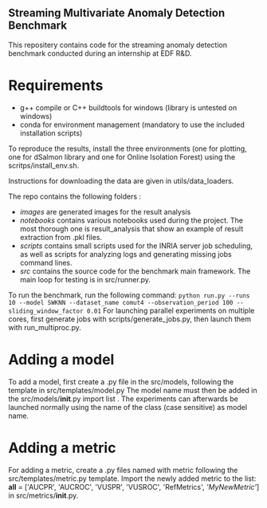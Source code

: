## Streaming Multivariate Anomaly Detection Benchmark

This repositery contains code for the streaming anomaly detection benchmark conducted during an internship at EDF R&D.

# Requirements
- g++ compile or C++ buildtools for windows (library is untested on windows)
- conda for environment management (mandatory to use the included installation scripts)

To reproduce the results, install the three environments (one for plotting, one for dSalmon library and one for Online Isolation Forest) using the scritps/install_env.sh.

Instructions for downloading the data are given in utils/data_loaders.

The repo contains the following folders :
- *images* are generated images for the result analysis
- *notebooks* contains various notebooks used during the project. The most thorough one is result_analysis that show an example of result extraction from .pkl files.
- *scripts* contains small scripts used for the INRIA server job scheduling, as well as scripts for analyzing logs and generating missing jobs command lines.
- *src* contains the source code for the benchmark main framework. The main loop for testing is in src/runner.py.


To run the benchmark, run the following command: `python run.py --runs 10 --model SWKNN --dataset_name comut4 --observation_period 100 --sliding_window_factor 0.01`
For launching parallel experiments on multiple cores, first generate jobs with scripts/generate_jobs.py, then launch them with run_multiproc.py.

# Adding a model

To add a model, first create a .py file in the src/models, following the template in src/templates/model.py
The model name must then be added in the src/models/__init__.py import list .
The experiments can afterwards be launched normally using the name of the class (case sensitive) as model name.

# Adding a metric
For adding a metric, create a .py files named with metric following the src/templates/metric.py template.
Import the newly added metric to the list: __all__ = ['AUCPR', 'AUCROC', 'VUSPR', 'VUSROC', 'RefMetrics', *'MyNewMetric'*] in src/metrics/__init__.py.